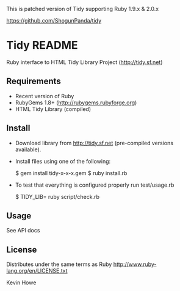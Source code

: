 This is patched version of Tidy supporting Ruby 1.9.x & 2.0.x

https://github.com/ShogunPanda/tidy

Tidy README
============

  Ruby interface to HTML Tidy Library Project (http://tidy.sf.net)

Requirements
------------

  * Recent version of Ruby
  * RubyGems 1.8+ (http://rubygems.rubyforge.org)
  * HTML Tidy Library (compiled)

Install
-------

  - Download library from http://tidy.sf.net (pre-compiled versions available).

  - Install files using one of the following:

    $ gem install tidy-x-x-x.gem
    $ ruby install.rb

  - To test that everything is configured properly run test/usage.rb

    $ TIDY_LIB=<path-to-tidy-lib> ruby script/check.rb

Usage
-----

  See API docs

License
-------

  Distributes under the same terms as Ruby
  http://www.ruby-lang.org/en/LICENSE.txt

Kevin Howe <kh at newclear.ca>
